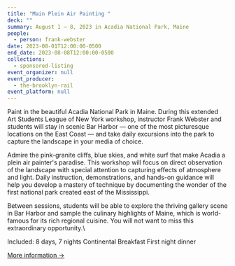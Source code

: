 ```yaml
---
title: "Main Plein Air Painting "
deck: ""
summary: August 1 – 8, 2023 in Acadia National Park, Maine
people:
  - person: frank-webster
date: 2023-08-01T12:00:00-0500
end_date: 2023-08-08T12:00:00-0500
collections:
  - sponsored-listing
event_organizer: null
event_producer:
  - the-brooklyn-rail
event_platform: null
---
```

Paint in the beautiful Acadia National Park in Maine. During this extended Art Students League of New York workshop, instructor Frank Webster and students will stay in scenic Bar Harbor — one of the most picturesque locations on the East Coast — and take daily excursions into the park to capture the landscape in your media of choice. 

Admire the pink-granite cliffs, blue skies, and white surf that make Acadia a plein air painter's paradise. This workshop will focus on direct observation of the landscape with special attention to capturing effects of atmosphere and light. Daily instruction, demonstrations, and hands-on guidance will help you develop a mastery of technique by documenting the wonder of the first national park created east of the Mississippi. 

Between sessions, students will be able to explore the thriving gallery scene in Bar Harbor and sample the culinary highlights of Maine, which is world-famous for its rich regional cuisine. You will not want to miss this extraordinary opportunity.\

Included:
8 days, 7 nights
Continental Breakfast
First night dinner

[M﻿ore information →](https://workshops.artstudentsleague.org/course/Webster-WS-Travel_cd_8217_6018)